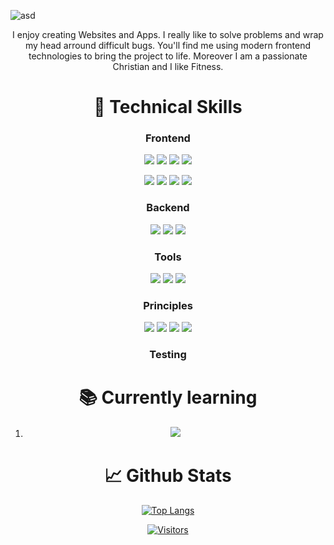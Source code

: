 ![asd](https://user-images.githubusercontent.com/45995648/148986147-8f6fc7d1-410a-401c-9ca9-df7ed7552486.png)
<div align="center">
I enjoy creating Websites and Apps. I really like to solve problems and wrap my head arround difficult bugs. You'll find me using modern frontend technologies to bring the project to life. Moreover I am a passionate Christian and I like Fitness.

# 💼 Technical Skills

### Frontend

![](https://img.shields.io/badge/Style-HTML5-informational?style=flat&logo=HTML5&color=E34F26)
![](https://img.shields.io/badge/Style-CSS3-informational?style=flat&logo=CSS3&color=1572B6)
![](https://img.shields.io/badge/Style-SASS-informational?style=flat&logo=SASS&color=cc6598)
![](https://img.shields.io/badge/Style-Bootstrap-informational?style=flat&logo=Bootstrap&color=7952B3)

![](https://img.shields.io/badge/Code-JavaScript-informational?style=flat&logo=JavaScript&color=F7DF1E)
![](https://img.shields.io/badge/Code-React-informational?style=flat&logo=react&color=61DAFB)
![](https://img.shields.io/badge/Code-CRA-informational?style=flat&logo=createreactapp&color=09D3AC)
![](https://img.shields.io/badge/Code-Swift-informational?style=flat&logo=Swift&color=ef5238)


### Backend

![](https://img.shields.io/badge/Code-Node.js-informational?style=flat&logo=Node.js&color=82bb01)
![](https://img.shields.io/badge/Code-Express.js-informational?style=flat&logo=Express&color=333)
![](https://img.shields.io/badge/Database-MongoDB-informational?style=flat&logo=MongoDB&color=47a248)


### Tools

![](https://img.shields.io/badge/Tools-GitHub-informational?style=flat&logo=GitHub&color=181717)
![](https://img.shields.io/badge/Tools-NPM-informational?style=flat&logo=NPM&color=CB3837)
![](https://img.shields.io/badge/Tools-Netlify-informational?style=flat&logo=netlify&color=00C7B7)

### Principles 

![](https://img.shields.io/badge/Principles-OOP-informational?style=flat&logo=OOP&color=333)
![](https://img.shields.io/badge/Principles-DRY-informational?style=flat&logo=DRY&color=333)
![](https://img.shields.io/badge/Principles-ResponsiveDesign-informational?style=flat&logo=DRY&color=333)
![](https://img.shields.io/badge/Principles-MobileFirstDesign-informational?style=flat&logo=DRY&color=333)

### Testing


# 📚 Currently learning 

1. ![](https://img.shields.io/badge/Principles-CleanCode-informational?style=flat&logo=CleanCode&color=333)

# 📈 Github Stats 

[![Top Langs](https://github-readme-stats.vercel.app/api/top-langs/?username=maxschneidercodes&layout=compact)](https://github.com/maxschneidercodes)


 [![Visitors](https://visitor-badge.glitch.me/badge?page_id=maxschneidercodes.maxschneidercodes)](https://maxschneidercodes.netlify.app/)
  
</div>

